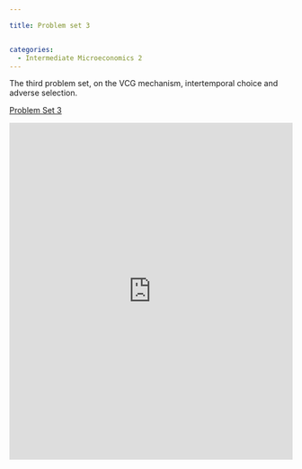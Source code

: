 ```yaml
---

title: Problem set 3


categories:
  - Intermediate Microeconomics 2
---
```

The third problem set, on the VCG mechanism, intertemporal choice and adverse selection. 



   <a title="View Problem Set 3 on Scribd" href="https://www.scribd.com/doc/130442723/Problem-Set-3" >Problem Set 3</a>

<iframe src="https://www.scribd.com/embeds/130442723/content?start_page=1&view_mode=scroll" data-auto-height="false" data-aspect-ratio="undefined" scrolling="no" width="100%" height="600" frameborder="0"></iframe>